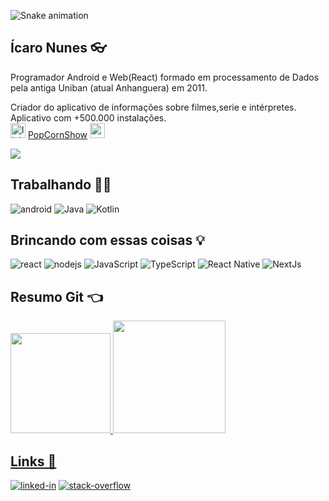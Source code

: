  ![Snake animation](https://github.com/icaronunes/icaronunes/blob/output/github-contribution-grid-snake.svg)

## Ícaro Nunes 👓

Programador Android e Web(React) formado em processamento de Dados pela antiga Uniban (atual Anhanguera) em 2011.

Criador do aplicativo de informações sobre filmes,serie e intérpretes. Aplicativo com +500.000 instalações.
<br><img alt="link popCorn show" src="https://firebasestorage.googleapis.com/v0/b/livro-android-1327.appspot.com/o/ic_launcher.png?alt=media&token=46723f6c-331e-4ae9-a5c2-1b930d42aca7" width="24px" height="24px" />
<a href="https://play.google.com/store/apps/details?id=br.com.icaro.filme&hl=pt-BR" target="_blank">PopCornShow</a>
<img alt="react" src="https://firebasestorage.googleapis.com/v0/b/livro-android-1327.appspot.com/o/ic_launcher.png?alt=media&token=46723f6c-331e-4ae9-a5c2-1b930d42aca7" width="24px" height="24px" />
</p>
<img src="https://img.shields.io:/github/last-commit/icaronunes/popcornshow">
<br>

## Trabalhando 📱📲
<div>
<img alt="android" src="https://img.shields.io/badge/Android-3DDC84?logo=android&logoColor=white&style=for-the-badge" />
<img alt="Java" src="https://img.shields.io/badge/Java-800?style=for-the-badge&logo=java&logoColor=white" />
<img alt="Kotlin" src="https://img.shields.io/badge/Kotlin-eb6d1d?&style=for-the-badge&logo=kotlin&logoColor=#336dd1" />
</div>

## Brincando com essas coisas 💡
<div>
<img alt="react" src="https://img.shields.io/badge/react%20-%2320232a.svg?&style=for-the-badge&logo=react&logoColor=%2361DAFB" />
<img alt="nodejs" src="https://img.shields.io/badge/node.js%20-%2343853D.svg?&style=for-the-badge&logo=node.js&logoColor=white" />
<img alt="JavaScript" src=https://img.shields.io/badge/JavaScript-F7DF1E?style=for-the-badge&logo=javascript&logoColor=black />
<img alt="TypeScript" src=https://img.shields.io/badge/TypeScript-007ACC?style=for-the-badge&logo=typescript&logoColor=white />
<img alt="React Native" src=https://img.shields.io/badge/React_Native-61dafb?style=for-the-badge&logo=react&logoColor=333333 />
<img alt="NextJs" src=https://img.shields.io/badge/next.js-000000?style=for-the-badge&logo=next.js&logoColor=white />
</div>

## Resumo Git 👈
<div>
  <a href="https://github.com/icaronunes">
  <img height="160em" src="https://github-readme-stats.vercel.app/api?username=icaronunes&show_icons=true&theme=tokyonight&include_all_commits=true&count_private=true"/>
   
  <img height="180em" src="https://github-readme-stats.vercel.app/api/top-langs/?username=icaronunes&layout=compact&langs_count=7&theme=tokyonight"/>
</div>


## Links 👀
[<img alt="linked-in"
    src="https://img.shields.io/badge/linkedin-%230077B5.svg?&style=for-the-badge&logo=linkedin&logoColor=white" />](https://www.linkedin.com/in/icaronunes/)
[<img alt="stack-overflow"
    src="https://img.shields.io/badge/stack%20overflow-FE7A16?logo=stack-overflow&logoColor=white&style=for-the-badge" />](https://stackoverflow.com/users/6834167/icaro)
